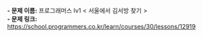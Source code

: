 **- 문제 이름:** 프로그래머스 lv1 < 서울에서 김서방 찾기 >  
**- 문제 링크:** https://school.programmers.co.kr/learn/courses/30/lessons/12919

